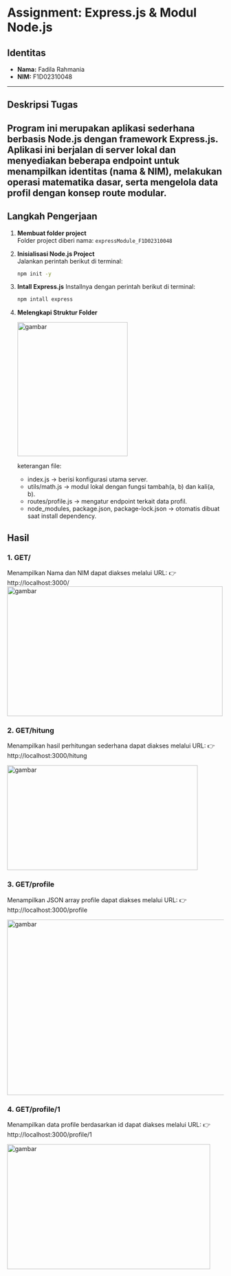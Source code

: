 # Assignment: Express.js & Modul Node.js

## Identitas
- **Nama:** Fadila Rahmania
- **NIM:** F1D02310048

---
## Deskripsi Tugas
Program ini merupakan aplikasi sederhana berbasis Node.js dengan framework Express.js. Aplikasi ini berjalan di server lokal dan menyediakan beberapa endpoint untuk menampilkan identitas (nama & NIM), melakukan operasi matematika dasar, serta mengelola data profil dengan konsep route modular. 
---

## Langkah Pengerjaan
1. **Membuat folder project**  
   Folder project diberi nama: `expressModule_F1D02310048`

2. **Inisialisasi Node.js Project**  
   Jalankan perintah berikut di terminal:  
   ```bash
   npm init -y
3. **Intall Express.js**
   Installnya dengan perintah berikut di terminal:
   ```bash
   npm intall express
  4. **Melengkapi Struktur Folder**
     
     <img width="256" height="311" alt="gambar" src="https://github.com/user-attachments/assets/2b2e7818-14a7-48a9-bc53-b12a3861324d" />

     keterangan file:
     - index.js → berisi konfigurasi utama server.
     - utils/math.js → modul lokal dengan fungsi tambah(a, b) dan kali(a, b).
     - routes/profile.js → mengatur endpoint terkait data profil.
     - node_modules, package.json, package-lock.json → otomatis dibuat saat install dependency.
## Hasil
### 1. GET/
Menampilkan Nama dan NIM dapat diakses melalui URL:
👉 http://localhost:3000/
<img width="501" height="301" alt="gambar" src="https://github.com/user-attachments/assets/b3cf10c1-e616-489d-9aca-5b6e1eeb1fe6" />

### 2. GET/hitung
Menampilkan hasil perhitungan sederhana dapat diakses melalui URL:
👉 http://localhost:3000/hitung

<img width="443" height="243" alt="gambar" src="https://github.com/user-attachments/assets/04b9eccb-37be-48dd-bc43-f6d427ab5231" />

### 3. GET/profile
Menampilkan JSON array profile dapat diakses melalui URL:
👉 http://localhost:3000/profile

<img width="715" height="407" alt="gambar" src="https://github.com/user-attachments/assets/257207f7-7874-4f39-985a-ea163dc24d79" />

### 4. GET/profile/1
Menampilkan data profile berdasarkan id dapat diakses melalui URL:
👉 http://localhost:3000/profile/1

<img width="472" height="290" alt="gambar" src="https://github.com/user-attachments/assets/1e11510b-f271-4824-8937-2ea484d15a54" />


